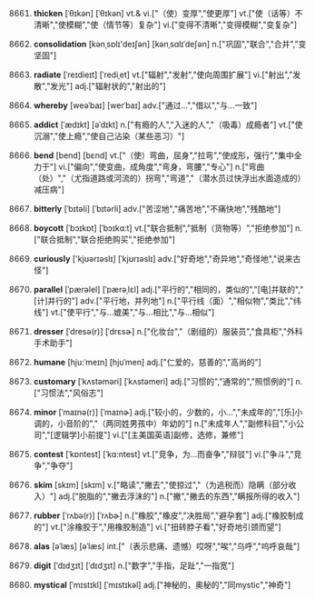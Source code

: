 8661. **thicken**
[ˈθɪkən]  [ˈθɪkən]
vt.& vi.["（使）变厚","使更厚"]  vt.["使（话等）不清晰","使模糊","使（情节等）复杂"]  vi.["变得不清晰","变得模糊","变复杂"]  

8662. **consolidation**
[kənˌsɒlɪ'deɪʃən]  [kənˌsɑlɪˈdeʃən]
n.["巩固","联合","合并","变坚固"]  

8663. **radiate**
[ˈreɪdieɪt]  [ˈrediˌet]
vt.["辐射","发射","使向周围扩展"]  vi.["射出","发散","发光"]  adj.["辐射状的","射出的"]  

8664. **whereby**
[weəˈbaɪ]  [werˈbaɪ]
adv.["通过…","借以","与…一致"]  

8665. **addict**
[ˈædɪkt]  [əˈdɪkt]
n.["有瘾的人","入迷的人","（吸毒）成瘾者"]  vt.["使沉溺","使上瘾","使自己沾染（某些恶习）"]  

8666. **bend**
[bend]  [bɛnd]
vt.["（使）弯曲，屈身","拉弯","使成形，强行","集中全力于"]  vi.["偏向","使变曲，成角度","弯身，弯腰","专心"]  n.["弯曲（处）","（尤指道路或河流的）拐弯","弯道","（潜水员过快浮出水面造成的）减压病"]  

8667. **bitterly**
[ˈbɪtəli]  [ˈbɪtərli]
adv.["苦涩地","痛苦地","不痛快地","残酷地"]  

8668. **boycott**
[ˈbɔɪkɒt]  [ˈbɔɪkɑ:t]
vt.["联合抵制","抵制（货物等）","拒绝参加"]  n.["联合抵制","联合拒绝购买","拒绝参加"]  

8669. **curiously**
['kjʊərɪəslɪ]  [ˈkjʊrɪəslɪ]
adv.["好奇地","奇异地","奇怪地","说来古怪"]  

8670. **parallel**
[ˈpærəlel]  [ˈpærəˌlɛl]
adj.["平行的","相同的，类似的","[电]并联的","[计]并行的"]  adv.["平行地，并列地"]  n.["平行线（面）","相似物","类比","纬线"]  vt.["使平行","与…媲美","与…相比","与…相似"]  

8671. **dresser**
[ˈdresə(r)]  [ˈdrɛsɚ]
n.["化妆台","（剧组的）服装员","食具柜","外科手术助手"]  

8672. **humane**
[hju:ˈmeɪn]  [hjuˈmen]
adj.["仁爱的，慈善的","高尚的"]  

8673. **customary**
[ˈkʌstəməri]  [ˈkʌstəmeri]
adj.["习惯的","通常的","照惯例的"]  n.["习惯法","风俗志"]  

8674. **minor**
[ˈmaɪnə(r)]  [ˈmaɪnɚ]
adj.["较小的，少数的，小…","未成年的","[乐]小调的，小音阶的","（两同姓男孩中）年幼的"]  n.["未成年人","副修科目","小公司","[逻辑学]小前提"]  vi.["[主美国英语]副修，选修，兼修"]  

8675. **contest**
[ˈkɒntest]  [ˈkɑ:ntest]
vt.["竞争，为…而奋争","辩驳"]  vi.["争斗","竞争","争夺"]  

8676. **skim**
[skɪm]  [skɪm]
v.["略读","撇去","使掠过","（为逃税而）隐瞒（部分收入）"]  adj.["脱脂的","撇去浮沫的"]  n.["撇","撇去的东西","瞒报所得的收入"]  

8677. **rubber**
[ˈrʌbə(r)]  [ˈrʌbɚ]
n.["橡胶","橡皮","决胜局","避孕套"]  adj.["橡胶制成的"]  vt.["涂橡胶于","用橡胶制造"]  vi.["扭转脖子看","好奇地引颈而望"]  

8678. **alas**
[əˈlæs]  [əˈlæs]
int.["（表示悲痛、遗憾）哎呀","唉","乌呼","呜呼哀哉"]  

8679. **digit**
[ˈdɪdʒɪt]  [ˈdɪdʒɪt]
n.["数字","手指，足趾","一指宽"]  

8680. **mystical**
[ˈmɪstɪkl]  [ˈmɪstɪkəl]
adj.["神秘的，奥秘的","同mystic","神奇"]  

